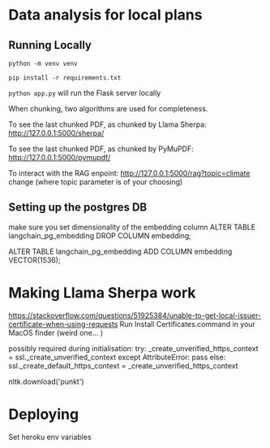 # Data analysis for local plans

## Running Locally

`python -m venv venv`

`pip install -r requirements.txt`

`python app.py` will run the Flask server locally

When chunking, two algorithms are used for completeness.

To see the last chunked PDF, as chunked by Llama Sherpa:
http://127.0.0.1:5000/sherpa/

To see the last chunked PDF, as chunked by PyMuPDF:
http://127.0.0.1:5000/pymupdf/

To interact with the RAG enpoint:
http://127.0.0.1:5000/rag?topic=climate change (where topic parameter is of your choosing)

## Setting up the postgres DB

make sure you set dimensionality of the embedding column
ALTER TABLE langchain_pg_embedding
DROP COLUMN embedding;

ALTER TABLE langchain_pg_embedding
ADD COLUMN embedding VECTOR(1536);

# Making Llama Sherpa work

https://stackoverflow.com/questions/51925384/unable-to-get-local-issuer-certificate-when-using-requests
Run Install Certificates.command in your MacOS finder (weird one... )

possibly required during initialisation:
try:
\_create_unverified_https_context = ssl.\_create_unverified_context
except AttributeError:
pass
else:
ssl.\_create_default_https_context = \_create_unverified_https_context

nltk.download('punkt')

# Deploying

Set heroku env variables
